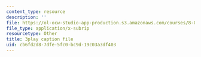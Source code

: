 ```yaml
---
content_type: resource
description: ''
file: https://ol-ocw-studio-app-production.s3.amazonaws.com/courses/8-05-quantum-physics-ii-fall-2013/cb6fd2d87dfe5fc0bc9d19c03a3df403_t3r9j7YUFrs.vtt
file_type: application/x-subrip
resourcetype: Other
title: 3play caption file
uid: cb6fd2d8-7dfe-5fc0-bc9d-19c03a3df403
---
```


